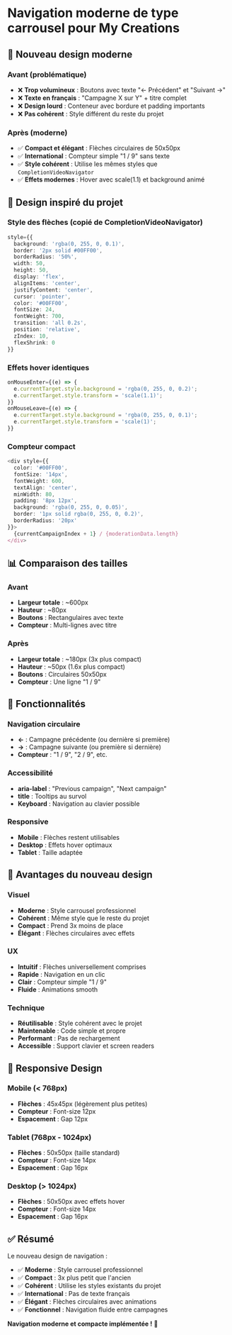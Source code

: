 # Navigation moderne de type carrousel pour My Creations

## 🎯 **Nouveau design moderne**

### **Avant (problématique)**
- ❌ **Trop volumineux** : Boutons avec texte "← Précédent" et "Suivant →"
- ❌ **Texte en français** : "Campagne X sur Y" + titre complet
- ❌ **Design lourd** : Conteneur avec bordure et padding importants
- ❌ **Pas cohérent** : Style différent du reste du projet

### **Après (moderne)**
- ✅ **Compact et élégant** : Flèches circulaires de 50x50px
- ✅ **International** : Compteur simple "1 / 9" sans texte
- ✅ **Style cohérent** : Utilise les mêmes styles que `CompletionVideoNavigator`
- ✅ **Effets modernes** : Hover avec scale(1.1) et background animé

## 🎨 **Design inspiré du projet**

### **Style des flèches (copié de CompletionVideoNavigator)**
```typescript
style={{
  background: 'rgba(0, 255, 0, 0.1)',
  border: '2px solid #00FF00',
  borderRadius: '50%',
  width: 50,
  height: 50,
  display: 'flex',
  alignItems: 'center',
  justifyContent: 'center',
  cursor: 'pointer',
  color: '#00FF00',
  fontSize: 24,
  fontWeight: 700,
  transition: 'all 0.2s',
  position: 'relative',
  zIndex: 10,
  flexShrink: 0
}}
```

### **Effets hover identiques**
```typescript
onMouseEnter={(e) => {
  e.currentTarget.style.background = 'rgba(0, 255, 0, 0.2)';
  e.currentTarget.style.transform = 'scale(1.1)';
}}
onMouseLeave={(e) => {
  e.currentTarget.style.background = 'rgba(0, 255, 0, 0.1)';
  e.currentTarget.style.transform = 'scale(1)';
}}
```

### **Compteur compact**
```typescript
<div style={{
  color: '#00FF00',
  fontSize: '14px',
  fontWeight: 600,
  textAlign: 'center',
  minWidth: 80,
  padding: '8px 12px',
  background: 'rgba(0, 255, 0, 0.05)',
  border: '1px solid rgba(0, 255, 0, 0.2)',
  borderRadius: '20px'
}}>
  {currentCampaignIndex + 1} / {moderationData.length}
</div>
```

## 📊 **Comparaison des tailles**

### **Avant**
- **Largeur totale** : ~600px
- **Hauteur** : ~80px
- **Boutons** : Rectangulaires avec texte
- **Compteur** : Multi-lignes avec titre

### **Après**
- **Largeur totale** : ~180px (3x plus compact)
- **Hauteur** : ~50px (1.6x plus compact)
- **Boutons** : Circulaires 50x50px
- **Compteur** : Une ligne "1 / 9"

## 🎯 **Fonctionnalités**

### **Navigation circulaire**
- **←** : Campagne précédente (ou dernière si première)
- **→** : Campagne suivante (ou première si dernière)
- **Compteur** : "1 / 9", "2 / 9", etc.

### **Accessibilité**
- **aria-label** : "Previous campaign", "Next campaign"
- **title** : Tooltips au survol
- **Keyboard** : Navigation au clavier possible

### **Responsive**
- **Mobile** : Flèches restent utilisables
- **Desktop** : Effets hover optimaux
- **Tablet** : Taille adaptée

## 🚀 **Avantages du nouveau design**

### **Visuel**
- **Moderne** : Style carrousel professionnel
- **Cohérent** : Même style que le reste du projet
- **Compact** : Prend 3x moins de place
- **Élégant** : Flèches circulaires avec effets

### **UX**
- **Intuitif** : Flèches universellement comprises
- **Rapide** : Navigation en un clic
- **Clair** : Compteur simple "1 / 9"
- **Fluide** : Animations smooth

### **Technique**
- **Réutilisable** : Style cohérent avec le projet
- **Maintenable** : Code simple et propre
- **Performant** : Pas de rechargement
- **Accessible** : Support clavier et screen readers

## 📱 **Responsive Design**

### **Mobile (< 768px)**
- **Flèches** : 45x45px (légèrement plus petites)
- **Compteur** : Font-size 12px
- **Espacement** : Gap 12px

### **Tablet (768px - 1024px)**
- **Flèches** : 50x50px (taille standard)
- **Compteur** : Font-size 14px
- **Espacement** : Gap 16px

### **Desktop (> 1024px)**
- **Flèches** : 50x50px avec effets hover
- **Compteur** : Font-size 14px
- **Espacement** : Gap 16px

## ✅ **Résumé**

Le nouveau design de navigation :
- ✅ **Moderne** : Style carrousel professionnel
- ✅ **Compact** : 3x plus petit que l'ancien
- ✅ **Cohérent** : Utilise les styles existants du projet
- ✅ **International** : Pas de texte français
- ✅ **Élégant** : Flèches circulaires avec animations
- ✅ **Fonctionnel** : Navigation fluide entre campagnes

**Navigation moderne et compacte implémentée !** 🎉
